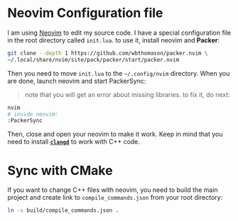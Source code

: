 # Neovim Configuration file
I am using [Neovim](neovim.io) to edit my source code. I have a special configuration file in the root directory called `init.lua`. to use it, install neovim and **Packer**:
```bash
git clone --depth 1 https://github.com/wbthomason/packer.nvim \
~/.local/share/nvim/site/pack/packer/start/packer.nvim
```
Then you need to move `init.lua` to the `~/.config/nvim` directory. When you are done, launch neovim and start PackerSync:
> note that you will get an error about missing libraries. to fix it, do next:
```bash
nvim
# inside neovim:
:PackerSync
```
Then, close and open your neovim to make it work. Keep in mind that you need to install [**`clangd`**](https://clangd.llvm.org/installation.html) to work with C++ code. 
# Sync with CMake
If you want to change C++ files with neovim, you need to build the main project and create link to `compile_commands.json` from your root directory:
```bash
ln -s build/compile_commands.json .
```
